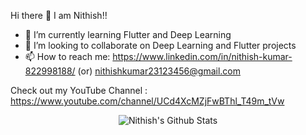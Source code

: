 Hi there 👋
I am Nithish!!

- 🌱 I’m currently learning Flutter and Deep Learning
- 👯 I’m looking to collaborate on Deep Learning and Flutter projects
- 📫 How to reach me: https://www.linkedin.com/in/nithish-kumar-822998188/ (or) nithishkumar23123456@gmail.com

Check out my YouTube Channel : https://www.youtube.com/channel/UCd4XcMZjFwBThl_T49m_tVw   


<p align="center">
<img align="center" src="https://github-readme-stats.vercel.app/api?username=Nithish2312&show_icons=true&line_height=21" alt="Nithish's Github Stats" />
 
</p>

